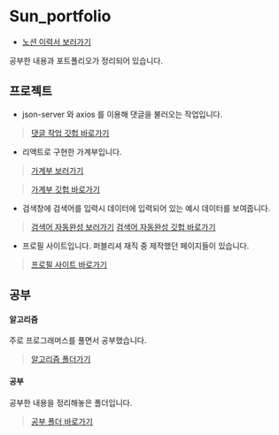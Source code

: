 # Sun_portfolio

- [노션 이력서 보러가기](https://www.notion.so/4f2fbf45065a45f2a0ce101d3ef8deda)

공부한 내용과 포트폴리오가 정리되어 있습니다.

## 프로젝트

- json-server 와 axios 를 이용해 댓글을 불러오는 작업입니다.

> [댓글 작업 깃헙 바로가기](https://github.com/Sunseungcheol/reviewAPI)

- 리액트로 구현한 가계부입니다.

> [가계부 보러가기](https://sunseungcheol.github.io/React-Household/)

> [가계부 깃헙 바로가기](https://github.com/Sunseungcheol/React-Household)

- 검색창에 검색어를 입력시 데이터에 입력되어 있는 예시 데이터를 보여줍니다.

> [검색어 자동완성 보러가기](https://search-auto-complete.web.app/)
> [검색어 자동완성 깃헙 바로가기](https://github.com/Sunseungcheol/searchAutoComplete)

- 프로필 사이트입니다. 퍼블리셔 재직 중 제작했던 페이지들이 있습니다.

> [프로필 사이트 바로가기](https://sunseungcheol.github.io/Sun_profile/)

## 공부

#### 알고리즘

주로 프로그래머스를 풀면서 공부했습니다.

> [알고리즘 폴더가기](https://github.com/Sunseungcheol/Sun_portfolio/tree/main/%EC%95%8C%EA%B3%A0%EB%A6%AC%EC%A6%98)

#### 공부

공부한 내용을 정리해놓은 폴더입니다.

> [공부 폴더 바로가기](https://github.com/Sunseungcheol/Sun_portfolio/tree/main/%EA%B3%B5%EB%B6%80)

